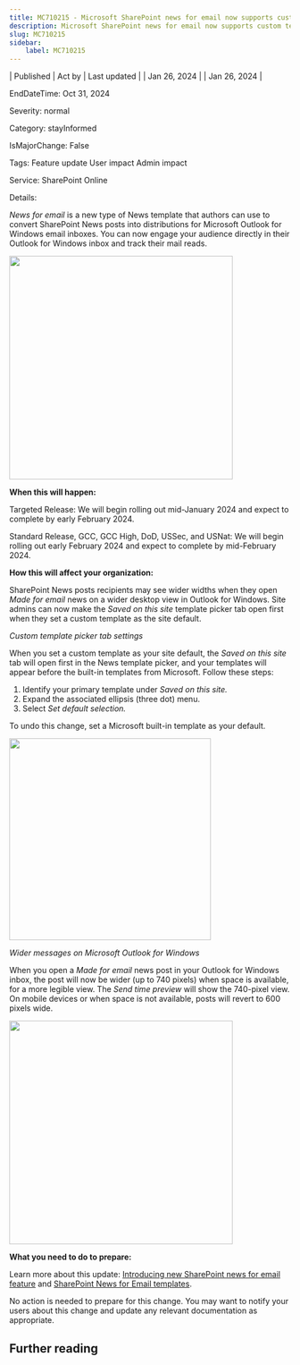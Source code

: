```yaml
---
title: MC710215 - Microsoft SharePoint news for email now supports custom template tab settings and wider posts
description: Microsoft SharePoint news for email now supports custom template tab settings and wider posts
slug: MC710215
sidebar:
    label: MC710215
---
```


| Published | Act by | Last updated |
| Jan 26, 2024 |  | Jan 26, 2024 |

EndDateTime: Oct 31, 2024

Severity: normal

Category: stayInformed

IsMajorChange: False

Tags: Feature update User impact Admin impact

Service: SharePoint Online

Details: 

<p><i>News for email</i> is a new type of News template that authors can use to convert SharePoint News posts into distributions for Microsoft Outlook for Windows email inboxes. You can now engage your audience directly in their Outlook for Windows inbox and track their mail reads.<br></p><p><strong> 
</strong></p><p><img src="https://img-prod-cms-rt-microsoft-com.akamaized.net/cms/api/am/imageFileData/RW1h7aX?ver=4800" style="width: 400px;"><br></p><p><b>When this will happen:</b><br></p><p>Targeted Release: We will begin rolling out&nbsp;mid-January 2024&nbsp;and expect to complete by&nbsp;early February 2024.<br></p><p>Standard Release, GCC, GCC High, DoD, USSec, and USNat: We will begin rolling out early February 2024 and expect to complete by mid-February 2024.<br></p><p> 
</p><p><b>How this will affect your organization:</b></p><p>SharePoint News posts recipients may see wider widths when they open <i>Made for email </i>news on a wider desktop view in Outlook for Windows. Site admins can now make the <i>Saved on this site</i> template picker tab open first when they set a custom template as the site default.</p><p><i>Custom template picker tab settings<br></i></p><p><i>
</i></p><p>When you set a custom template as your site default, the <i>Saved on this site</i> tab will open first in the News template picker, and your templates will appear before the built-in templates from Microsoft. Follow these steps:</p><ol><li>Identify your primary template under <i>Saved on this site.</i></li><li>Expand the associated ellipsis (three dot) menu.</li><li>Select <i>Set default selection.</i></li></ol><p>To undo this change, set a Microsoft built-in template as your default.</p><p><img src="https://img-prod-cms-rt-microsoft-com.akamaized.net/cms/api/am/imageFileData/RW1h4FD?ver=27dc" style="width: 360.994px;"><br></p><p><i>Wider messages on Microsoft Outlook for Windows</i><br></p><p>
</p><p>When you open a <i>Made for email </i>news post in your Outlook for Windows inbox, the post will now be wider (up to 740 pixels) when space is available, for a more legible view. The <i>Send time preview </i>will show the 740-pixel view. On mobile devices or when space is not available, posts will revert to 600 pixels wide.</p><p><img src="https://img-prod-cms-rt-microsoft-com.akamaized.net/cms/api/am/imageFileData/RW1hcq3?ver=4b2d" style="width: 400px;"><br></p><p><b>What you need to do to prepare:</b><br></p><p>Learn more about this update:&nbsp;<a href="https://techcommunity.microsoft.com/t5/microsoft-sharepoint-blog/introducing-new-sharepoint-news-for-email-feature/ba-p/3908715" target="_blank">Introducing new SharePoint news for email feature</a>&nbsp;and <a href="https://support.microsoft.com/office/sharepoint-news-for-email-templates-77508526-11e7-4a32-aa39-dbf85c5ce88c" target="_blank">SharePoint News for Email templates</a>.</p><p>No action is needed to prepare for this change. You may want to notify your users about this change and update any relevant documentation as appropriate.</p>

## Further reading
